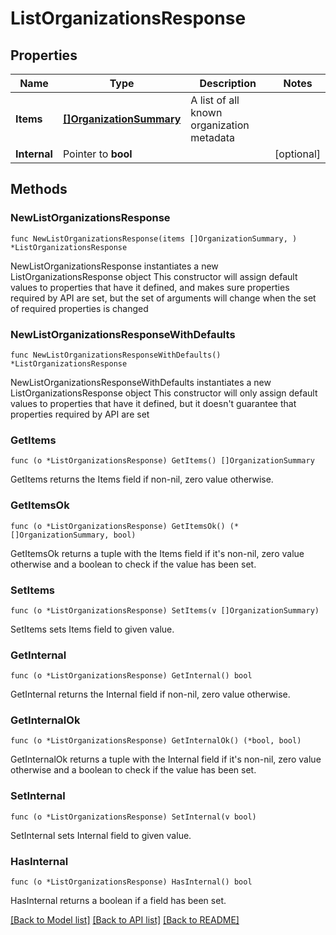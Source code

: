 # ListOrganizationsResponse

## Properties

Name | Type | Description | Notes
------------ | ------------- | ------------- | -------------
**Items** | [**[]OrganizationSummary**](OrganizationSummary.md) | A list of all known organization metadata | 
**Internal** | Pointer to **bool** |  | [optional] 

## Methods

### NewListOrganizationsResponse

`func NewListOrganizationsResponse(items []OrganizationSummary, ) *ListOrganizationsResponse`

NewListOrganizationsResponse instantiates a new ListOrganizationsResponse object
This constructor will assign default values to properties that have it defined,
and makes sure properties required by API are set, but the set of arguments
will change when the set of required properties is changed

### NewListOrganizationsResponseWithDefaults

`func NewListOrganizationsResponseWithDefaults() *ListOrganizationsResponse`

NewListOrganizationsResponseWithDefaults instantiates a new ListOrganizationsResponse object
This constructor will only assign default values to properties that have it defined,
but it doesn't guarantee that properties required by API are set

### GetItems

`func (o *ListOrganizationsResponse) GetItems() []OrganizationSummary`

GetItems returns the Items field if non-nil, zero value otherwise.

### GetItemsOk

`func (o *ListOrganizationsResponse) GetItemsOk() (*[]OrganizationSummary, bool)`

GetItemsOk returns a tuple with the Items field if it's non-nil, zero value otherwise
and a boolean to check if the value has been set.

### SetItems

`func (o *ListOrganizationsResponse) SetItems(v []OrganizationSummary)`

SetItems sets Items field to given value.


### GetInternal

`func (o *ListOrganizationsResponse) GetInternal() bool`

GetInternal returns the Internal field if non-nil, zero value otherwise.

### GetInternalOk

`func (o *ListOrganizationsResponse) GetInternalOk() (*bool, bool)`

GetInternalOk returns a tuple with the Internal field if it's non-nil, zero value otherwise
and a boolean to check if the value has been set.

### SetInternal

`func (o *ListOrganizationsResponse) SetInternal(v bool)`

SetInternal sets Internal field to given value.

### HasInternal

`func (o *ListOrganizationsResponse) HasInternal() bool`

HasInternal returns a boolean if a field has been set.


[[Back to Model list]](../README.md#documentation-for-models) [[Back to API list]](../README.md#documentation-for-api-endpoints) [[Back to README]](../README.md)


